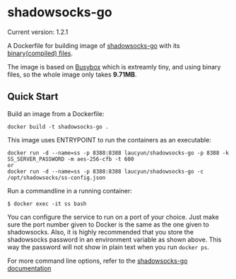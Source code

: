 # shadowsocks-go

Current version: 1.2.1


A Dockerfile for building image of [shadowsocks-go](https://github.com/shadowsocks/shadowsocks-go) with its [binary(compiled) files](https://github.com/shadowsocks/shadowsocks-go/releases). 

The image is based on  [Busybox](https://hub.docker.com/_/busybox/) which is extreamly tiny, and using binary files, so the whole image only takes **9.71MB**. 


Quick Start
-----------

Build an image from a Dockerfile:
    
    docker build -t shadowsocks-go .


This image uses ENTRYPOINT to run the containers as an executable:

    docker run -d --name=ss -p 8388:8388 laucyun/shadowsocks-go -p 8388 -k SS_SERVER_PASSWORD -m aes-256-cfb -t 600
    or
    docker run -d --name=ss -p 8388:8388 laucyun/shadowsocks-go -c /opt/shadowsocks/ss-config.json 


Run a commandline in a running container:

    $ docker exec -it ss bash


You can configure the service to run on a port of your choice. Just make sure the port number given to Docker is the same as the one given to shadowsocks. Also, it is  highly recommended that you store the shadowsocks password in an environment variable as shown above. This way the password will not show in plain text when you run `docker ps`.

For more command line options, refer to the [shadowsocks-go documentation](https://github.com/shadowsocks/shadowsocks-go)
